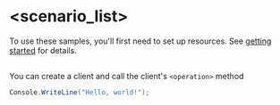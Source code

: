 # <scenario_list>

To use these samples, you'll first need to set up resources. See [getting started](https://github.com/Azure/azure-sdk-for-net/blob/main/sdk/eventgrid/Azure.Messaging.EventGridV2/README.md#getting-started) for details.

## <scenario>

You can create a client and call the client's `<operation>` method

<!-- please refer to <https://github.com/Azure/azure-sdk-for-net/main/sdk/template/Azure.Template/samples/Sample1_HelloWorld.md> to write sample readme file. -->
```C# Snippet:Azure_Messaging_EventGridV2_Scenario
Console.WriteLine("Hello, world!");
```
